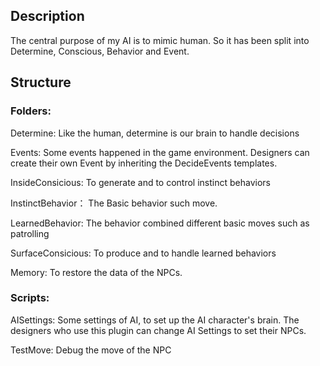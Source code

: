 ## Description

The central purpose of my AI is to mimic human. So it has been split into Determine, Conscious, Behavior and Event.

## Structure

### Folders:

Determine: Like the human, determine is our brain to handle decisions

Events: Some events happened in the game environment. Designers can create their own Event by inheriting the DecideEvents templates.

InsideConsicious:  To generate and to control instinct behaviors

InstinctBehavior： The Basic behavior such move.

LearnedBehavior: The behavior combined different basic moves such as patrolling

SurfaceConsicious: To produce and to handle learned behaviors

Memory: To restore the data of the NPCs. 

### Scripts:

AISettings: Some settings of AI, to set up the AI character's brain. The designers who use this plugin can change AI Settings to set their NPCs.

TestMove: Debug the move of the NPC


